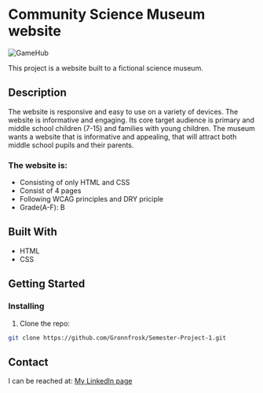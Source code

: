 # Community Science Museum website

![GameHub](https://user-images.githubusercontent.com/91615712/205651208-4258fa61-17d5-4a01-8a0d-be3d504323ca.png)

This project is a website built to a fictional science museum. 

## Description
The website is responsive and easy to use on a variety of devices. The website is informative and engaging. Its core target audience is primary and middle school children (7-15) and families with young children. The museum wants a website that is informative and appealing, that will attract both middle school pupils and their parents. 

### The website is:
- Consisting of only HTML and CSS
- Consist of 4 pages
- Following WCAG principles and DRY priciple
- Grade(A-F): B

## Built With
- HTML
- CSS

## Getting Started

### Installing

1. Clone the repo:

```bash
git clone https://github.com/Gronnfrosk/Semester-Project-1.git
```

## Contact
I can be reached at:
[My LinkedIn page](https://www.linkedin.com/in/hanna-fjeldsaa-0b4797127/) 



